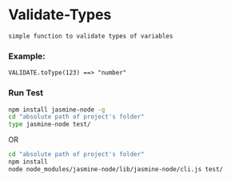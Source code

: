 # Validate-Types
`simple function to validate types of variables`
### Example:
`VALIDATE.toType(123) ==> "number"`
### Run Test
```sh
npm install jasmine-node -g
cd "absolute path of project's folder"
type jasmine-node test/
```
OR 
```sh
cd "absolute path of project's folder"
npm install 
node node_modules/jasmine-node/lib/jasmine-node/cli.js test/
```
